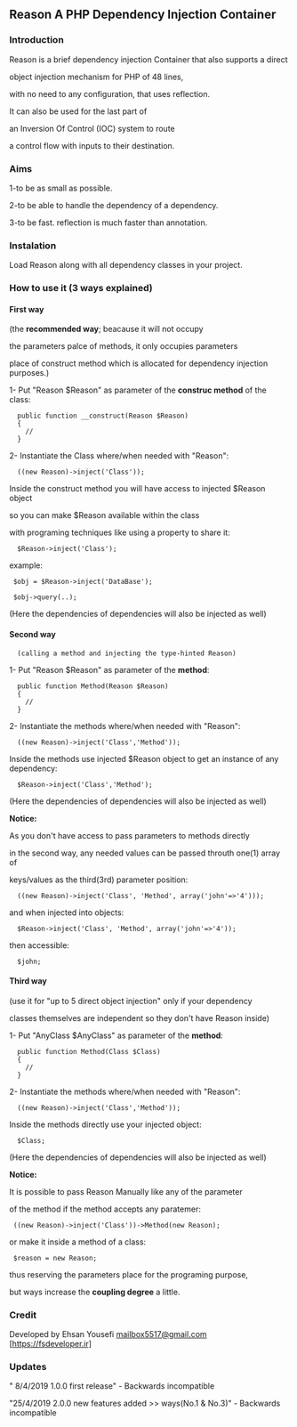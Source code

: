 ## Reason  A PHP Dependency Injection Container

### Introduction

Reason is a brief dependency injection Container that also supports a direct

object injection mechanism  for PHP of 48 lines,

with no need to any configuration, that uses reflection.


It can  also be used for the last part of 

an Inversion Of Control (IOC) system to route

a control flow with inputs to their destination.



### Aims

1-to be as small as possible.

2-to be able to handle the dependency of a dependency. 

3-to be fast. reflection is much faster than annotation.


### Instalation

Load Reason along with all dependency classes in your project.



### How to use it (3 ways explained)


#### First way 
   
   (the **recommended way**; beacause it will not occupy 

   the parameters palce of methods, it only occupies parameters 
   
   place of construct method which is allocated for dependency injection purposes.)


1- Put "Reason $Reason" as parameter of the **construc method** of the class: 
      
      public function __construct(Reason $Reason)
      {
        //
      }

2- Instantiate the Class where/when needed with "Reason":
    
      ((new Reason)->inject('Class'));
    
   Inside the construct method you will have access to injected $Reason object
   
   so you can  make $Reason available within the class
   
   with programing techniques like using a property to share it:

      $Reason->inject('Class');
    
   example:
   
     $obj = $Reason->inject('DataBase');
     
     $obj->query(..);
     
   (Here the dependencies of dependencies will also be injected as well)


#### Second way

      (calling a method and injecting the type-hinted Reason)     


1- Put "Reason $Reason" as parameter of the **method**: 
      
      public function Method(Reason $Reason)
      {
        //
      }

      
2- Instantiate the methods where/when needed with "Reason":
    
      ((new Reason)->inject('Class','Method'));
    

   Inside the methods use injected $Reason object to get an instance of any dependency:

      $Reason->inject('Class','Method');
    
   (Here the dependencies of dependencies will also be injected as well) 

    
**Notice:** 

   As you don't have access to pass parameters to methods directly  
   
   in the second way, any needed values can be passed throuth one(1) array of
  
   keys/values as the third(3rd) parameter position:
   
      ((new Reason)->inject('Class', 'Method', array('john'=>'4')));
  
   and when injected into objects:  
   
      $Reason->inject('Class', 'Method', array('john'=>'4'));   
  
   then accessible:    
   
      $john;


      
#### Third way 

   (use it for "up to 5 direct object injection" only if your dependency
   
   classes themselves are independent so they don't have Reason inside)


1- Put "AnyClass $AnyClass" as parameter of the **method**: 
      
      public function Method(Class $Class)
      {
        //
      }

2- Instantiate the methods where/when needed with "Reason":
    
      ((new Reason)->inject('Class','Method'));
    

   Inside the methods directly use your injected object:

      $Class;
    
   (Here the dependencies of dependencies will also be injected as well) 
 
   
 
**Notice:**

   It is possible to pass Reason Manually like any of the parameter
  
   of the method if the method accepts any paratemer:
  
     ((new Reason)->inject('Class'))->Method(new Reason);
  
   or make it inside a method of a class:  
  
     $reason = new Reason;
  
   thus reserving the parameters place for the programing purpose,
  
   but ways increase the **coupling degree** a little.
  
  

### Credit

Developed by Ehsan Yousefi <mailbox5517@gmail.com> [https://fsdeveloper.ir]
 
 

### Updates

" 8/4/2019 1.0.0 first release" - Backwards incompatible

"25/4/2019 2.0.0 new features added >> ways(No.1 & No.3)" - Backwards incompatible
